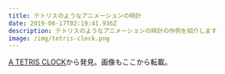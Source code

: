 ```yaml
---
title: テトリスのようなアニメーションの時計
date: 2019-06-17T02:19:41.936Z
description: テトリスのようなアニメーションの時計の作例を紹介します
image: /img/tetris-clock.png
---
```

[A TETRIS CLOCK](https://hackaday.com/2019/06/13/a-tetris-clock/)から発見。画像もここから転載。

